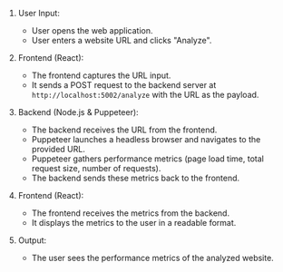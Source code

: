 1. User Input:
   - User opens the web application.
   - User enters a website URL and clicks "Analyze".

2. Frontend (React):
   - The frontend captures the URL input.
   - It sends a POST request to the backend server at `http://localhost:5002/analyze` with the URL as the payload.

3. Backend (Node.js & Puppeteer):
   - The backend receives the URL from the frontend.
   - Puppeteer launches a headless browser and navigates to the provided URL.
   - Puppeteer gathers performance metrics (page load time, total request size, number of requests).
   - The backend sends these metrics back to the frontend.

4. Frontend (React):
   - The frontend receives the metrics from the backend.
   - It displays the metrics to the user in a readable format.

5. Output:
   - The user sees the performance metrics of the analyzed website.
